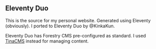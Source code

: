 ## Eleventy Duo

This is the source for my personal website. Generated using Eleventy (obviously). I ported to Eleventy Duo by @KinkaKun.

Eleventy Duo has Forestry CMS pre-configured as standard. I used [TinaCMS](https://tina.io) instead for managing content.

